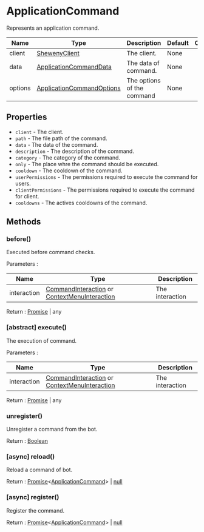 # ApplicationCommand

Represents an application command.

| Name    | Type                                                                                               | Description                | Default | Optional |
| ------- | -------------------------------------------------------------------------------------------------- | -------------------------- | ------- | -------- |
| client  | [ShewenyClient](../classes/ShewenyClient.md)                                                       | The client.                | None    |          |
| data    | [ApplicationCommandData](https://discord.js.org/#/docs/main/stable/typedef/ApplicationCommandData) | The data of command.       | None    |          |
| options | [ApplicationCommandOptions](../typedef/CommandOptions.md)                                          | The options of the command | None    |          |

## Properties

- `client` - The client.
- `path` - The file path of the command.
- `data` - The data of the command.
- `description` - The description of the command.
- `category` - The category of the command.
- `only` - The place whre the command should be executed.
- `cooldown` - The cooldown of the command.
- `userPermissions` - The permissions required to execute the command for users.
- `clientPermissions` - The permissions required to execute the command for client.
- `cooldowns` - The actives cooldowns of the command.

## Methods

### before()

Executed before command checks.

Parameters :

| Name        | Type                                                                                                                                                                                     | Description     |
| ----------- | ---------------------------------------------------------------------------------------------------------------------------------------------------------------------------------------- | --------------- |
| interaction | [CommandInteraction](https://discord.js.org/#/docs/main/stable/class/CommandInteraction) or [ContextMenuInteraction](https://discord.js.org/#/docs/main/stable/class/CommandInteraction) | The interaction |

Return : [Promise](https://developer.mozilla.org/en-US/docs/Web/JavaScript/Reference/Global_Objects/Promise)<any> | any

### [abstract] execute()

The execution of command.

Parameters :

| Name        | Type                                                                                                                                                                                     | Description     |
| ----------- | ---------------------------------------------------------------------------------------------------------------------------------------------------------------------------------------- | --------------- |
| interaction | [CommandInteraction](https://discord.js.org/#/docs/main/stable/class/CommandInteraction) or [ContextMenuInteraction](https://discord.js.org/#/docs/main/stable/class/CommandInteraction) | The interaction |

Return : [Promise](https://developer.mozilla.org/en-US/docs/Web/JavaScript/Reference/Global_Objects/Promise)<any> | any

### unregister()

Unregister a command from the bot.

Return : [Boolean](https://developer.mozilla.org/en-US/docs/Web/JavaScript/Reference/Global_Objects/Boolean)

### [async] reload()

Reload a command of bot.

Return : [Promise](https://developer.mozilla.org/en-US/docs/Web/JavaScript/Reference/Global_Objects/Promise)<[ApplicationCommand](./ApplicationCommand.md)> | [null](https://developer.mozilla.org/en-US/docs/Web/JavaScript/Reference/Global_Objects/Null)

### [async] register()

Register the command.

Return : [Promise](https://developer.mozilla.org/en-US/docs/Web/JavaScript/Reference/Global_Objects/Promise)<[ApplicationCommand](./ApplicationCommand.md)> | [null](https://developer.mozilla.org/en-US/docs/Web/JavaScript/Reference/Global_Objects/Null)
